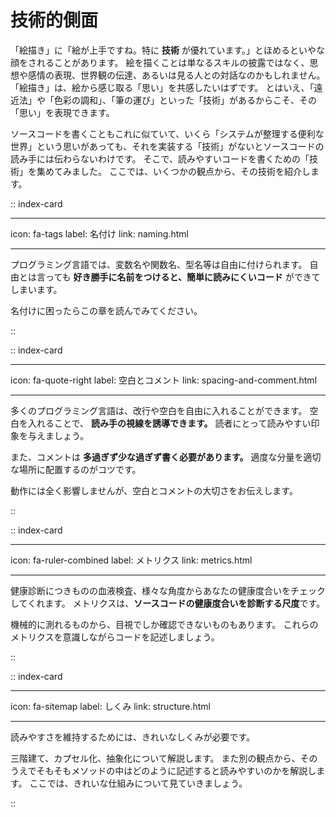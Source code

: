 # <i class="fa-solid fa-industry"></i> 技術的側面

「絵描き」に「絵が上手ですね。特に **技術** が優れています。」とほめるといやな顔をされることがあります。
絵を描くことは単なるスキルの披露ではなく、思想や感情の表現、世界観の伝達、あるいは見る人との対話なのかもしれません。
「絵描き」は、絵から感じ取る「思い」を共感したいはずです。
とはいえ、「遠近法」や「色彩の調和」、「筆の運び」といった「技術」があるからこそ、その「思い」を表現できます。

ソースコードを書くこともこれに似ていて、いくら「システムが整理する便利な世界」という思いがあっても、それを実装する「技術」がないとソースコードの読み手には伝わらないわけです。
そこで、読みやすいコードを書くための「技術」を集めてみました。
ここでは、いくつかの観点から、その技術を紹介します。

<div class="index-cards">

:: index-card

---
icon: fa-tags
label: 名付け
link: naming.html

---

プログラミング言語では、変数名や関数名、型名等は自由に付けられます。
自由とは言っても
**好き勝手に名前をつけると、簡単に読みにくいコード**
ができてしまいます。

名付けに困ったらこの章を読んでみてください。

::

:: index-card

---
icon: fa-quote-right
label: 空白とコメント
link: spacing-and-comment.html

---

多くのプログラミング言語は、改行や空白を自由に入れることができます。
空白を入れることで、
**読み手の視線を誘導できます。**
読者にとって読みやすい印象を与えましょう。

また、コメントは
**多過ぎず少な過ぎず書く必要があります。**
適度な分量を適切な場所に配置するのがコツです。

動作には全く影響しませんが、空白とコメントの大切さをお伝えします。

::

:: index-card

---
icon: fa-ruler-combined
label: メトリクス
link: metrics.html

---

健康診断につきものの血液検査、様々な角度からあなたの健康度合いをチェックしてくれます。
メトリクスは、**ソースコードの健康度合いを診断する尺度**です。

機械的に測れるものから、目視でしか確認できないものもあります。
これらのメトリクスを意識しながらコードを記述しましょう。

::

:: index-card

---
icon: fa-sitemap
label: しくみ
link: structure.html

---

読みやすさを維持するためには、きれいなしくみが必要です。

三階建て、カプセル化、抽象化について解説します。
また別の観点から、そのうえでそもそもメソッドの中はどのように記述すると読みやすいのかを解説します。
ここでは、きれいな仕組みについて見ていきましょう。

::

</div>
